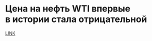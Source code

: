 # Цена на нефть WTI впервые в истории стала отрицательной



[LINK](https://varlamov.ru/3864853.html)